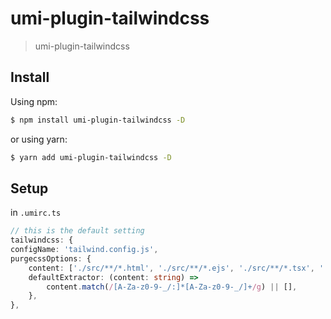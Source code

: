 # umi-plugin-tailwindcss

> umi-plugin-tailwindcss

## Install

Using npm:

```bash
$ npm install umi-plugin-tailwindcss -D
```

or using yarn:

```bash
$ yarn add umi-plugin-tailwindcss -D
```

## Setup
in `.umirc.ts`

```ts
// this is the default setting
tailwindcss: {
configName: 'tailwind.config.js',
purgecssOptions: {
    content: ['./src/**/*.html', './src/**/*.ejs', './src/**/*.tsx', './src/**/*.ts'],
    defaultExtractor: (content: string) =>
        content.match(/[A-Za-z0-9-_/:]*[A-Za-z0-9-_/]+/g) || [],
    },
},
```
